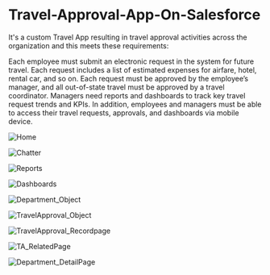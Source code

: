 # Travel-Approval-App-On-Salesforce
It's a custom Travel App resulting in travel approval activities across the organization and this meets these requirements:

Each employee must submit an electronic request in the system for future travel.
Each request includes a list of estimated expenses for airfare, hotel, rental car, and so on.
Each request must be approved by the employee’s manager, and all out-of-state travel must be approved by a travel coordinator.
Managers need reports and dashboards to track key travel request trends and KPIs.
In addition, employees and managers must be able to access their travel requests, approvals, and dashboards via mobile device.


![Home](https://github.com/sakshibarkare11/Travel-Approval-App-On-Salesforce/assets/68588419/2f7dd3d6-71a3-4d96-a3f6-ccf4b6a7733c)


![Chatter](https://github.com/sakshibarkare11/Travel-Approval-App-On-Salesforce/assets/68588419/de369809-7c5e-4314-9237-cf2588ebb37b)


![Reports](https://github.com/sakshibarkare11/Travel-Approval-App-On-Salesforce/assets/68588419/59a5f9d2-c6b2-4efe-b8ea-92e6b599bc2a)


![Dashboards](https://github.com/sakshibarkare11/Travel-Approval-App-On-Salesforce/assets/68588419/d59c59d6-b4e9-4378-b14f-0e4e02efa46f)


![Department_Object ](https://github.com/sakshibarkare11/Travel-Approval-App-On-Salesforce/assets/68588419/5f709808-0d75-4d89-ba89-5d22ba8d057a)


![TravelApproval_Object](https://github.com/sakshibarkare11/Travel-Approval-App-On-Salesforce/assets/68588419/6d456b8d-042a-42e4-bbfd-13ed9db37797)


![TravelApproval_Recordpage](https://github.com/sakshibarkare11/Travel-Approval-App-On-Salesforce/assets/68588419/0db854b6-9fe2-47c7-a5fa-f2fa2f93f617)


![TA_RelatedPage](https://github.com/sakshibarkare11/Travel-Approval-App-On-Salesforce/assets/68588419/976e1754-e7b0-49cf-a1bf-b9bcd463c0d3)


![Department_DetailPage](https://github.com/sakshibarkare11/Travel-Approval-App-On-Salesforce/assets/68588419/82c49ce8-0627-40ea-8562-86c2539c288b)

